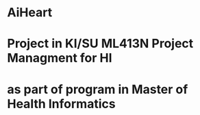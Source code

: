 # AiHeart
# Project in KI/SU ML413N Project Managment for HI
# as part of program in Master of Health Informatics
